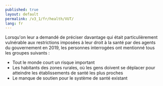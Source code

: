 ```yaml
---
published: true
layout: default
permalink: /v3_1/fr/health/VUT/
lang: fr
---
```

Lorsqu'on leur a demandé de préciser davantage qui était particulièrement vulnérable aux restrictions imposées à leur droit à la santé par des agents du gouvernement en 2019, les personnes interrogées ont mentionné tous les groupes suivants :

-	Tout le monde court un risque important
-	Les habitants des zones rurales, où les gens doivent se déplacer pour atteindre les établissements de santé les plus proches
-	Le manque de soutien pour le système de santé existant
